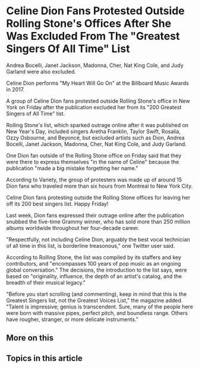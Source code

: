 # Celine Dion Fans Protested Outside Rolling Stone's Offices After She Was Excluded From The "Greatest Singers Of All Time" List

Andrea Bocelli, Janet Jackson, Madonna, Cher, Nat King Cole, and Judy Garland were also excluded.

Celine Dion performs "My Heart Will Go On" at the Billboard Music Awards in 2017.

A group of Celine Dion fans protested outside Rolling Stone's office in New York on Friday after the publication excluded her from its "200 Greatest Singers of All Time" list.

Rolling Stone's list, which sparked outrage online after it was published on New Year's Day, included singers Aretha Franklin, Taylor Swift, Rosalía, Ozzy Osbourne, and Beyoncé, but excluded artists such as Dion, Andrea Bocelli, Janet Jackson, Madonna, Cher, Nat King Cole, and Judy Garland.

One Dion fan outside of the Rolling Stone office on Friday said that they were there to express themselves "in the name of Celine" because the publication "made a big mistake forgetting her name."

According to Variety, the group of protesters was made up of around 15 Dion fans who traveled more than six hours from Montreal to New York City.

Celine Dion fans protesting outside the Rolling Stone offices for leaving her off its 200 best singers list. Happy Friday!

Last week, Dion fans expressed their outrage online after the publication snubbed the five-time Grammy winner, who has sold more than 250 million albums worldwide throughout her four-decade career.

"Respectfully, not including Celine Dion, arguably the best vocal technician of all time in this list, is borderline treasonous," one Twitter user said.

According to Rolling Stone, the list was compiled by its staffers and key contributors, and "encompasses 100 years of pop music as an ongoing global conversation." The decisions, the introduction to the list says, were based on "originality, influence, the depth of an artist's catalog, and the breadth of their musical legacy."

"Before you start scrolling (and commenting), keep in mind that this is the Greatest Singers list, not the Greatest Voices List," the magazine added. "Talent is impressive; genius is transcendent. Sure, many of the people here were born with massive pipes, perfect pitch, and boundless range. Others have rougher, stranger, or more delicate instruments."

## More on this

## Topics in this article

